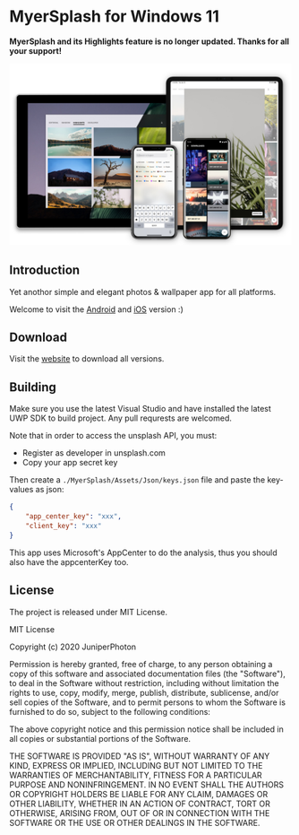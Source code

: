 # MyerSplash for Windows 11

**MyerSplash and its Highlights feature is no longer updated. Thanks for all your support!**

![](./design/hero.jpg)

## Introduction
Yet anothor simple and elegant photos & wallpaper app for all platforms.

Welcome to visit the [Android](https://github.com/JuniperPhoton/MyerSplash.Android) and [iOS](https://github.com/JuniperPhoton/MyerSplash.iOS) version :)

## Download

Visit the [website](https://juniperphoton.dev/myersplash/) to download all versions.

## Building
Make sure you use the latest Visual Studio and have installed the latest UWP SDK to build project. Any pull requrests are welcomed.

Note that in order to access the unsplash API, you must:

- Register as developer in unsplash.com
- Copy your app secret key

Then create a `./MyerSplash/Assets/Json/keys.json` file and paste the key-values as json:

```json
{
    "app_center_key": "xxx",
    "client_key": "xxx"
}
```

This app uses Microsoft's AppCenter to do the analysis, thus you should also have the appcenterKey too.

## License 
The project is released under MIT License.

MIT License

Copyright (c) 2020 JuniperPhoton

Permission is hereby granted, free of charge, to any person obtaining a copy
of this software and associated documentation files (the "Software"), to deal
in the Software without restriction, including without limitation the rights
to use, copy, modify, merge, publish, distribute, sublicense, and/or sell
copies of the Software, and to permit persons to whom the Software is
furnished to do so, subject to the following conditions:

The above copyright notice and this permission notice shall be included in all
copies or substantial portions of the Software.

THE SOFTWARE IS PROVIDED "AS IS", WITHOUT WARRANTY OF ANY KIND, EXPRESS OR
IMPLIED, INCLUDING BUT NOT LIMITED TO THE WARRANTIES OF MERCHANTABILITY,
FITNESS FOR A PARTICULAR PURPOSE AND NONINFRINGEMENT. IN NO EVENT SHALL THE
AUTHORS OR COPYRIGHT HOLDERS BE LIABLE FOR ANY CLAIM, DAMAGES OR OTHER
LIABILITY, WHETHER IN AN ACTION OF CONTRACT, TORT OR OTHERWISE, ARISING FROM,
OUT OF OR IN CONNECTION WITH THE SOFTWARE OR THE USE OR OTHER DEALINGS IN THE
SOFTWARE.

